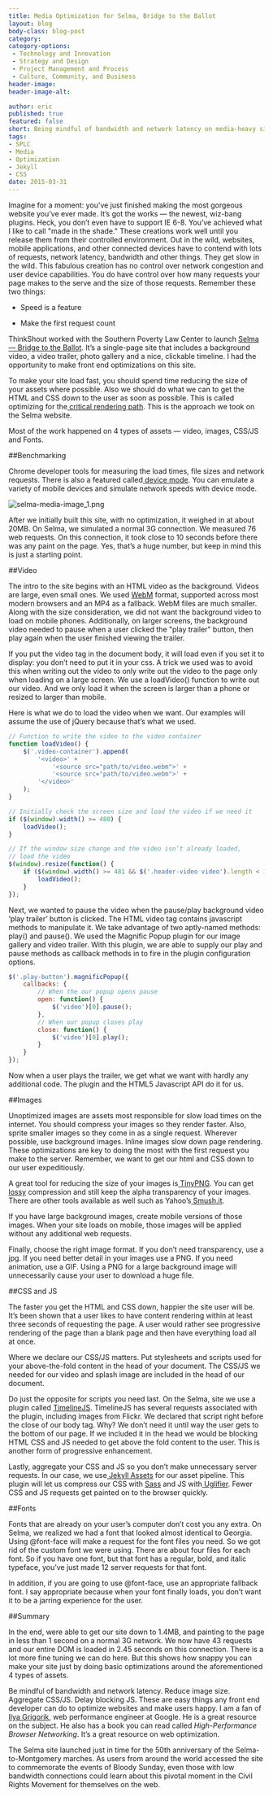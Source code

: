 ```yaml
---
title: Media Optimization for Selma, Bridge to the Ballot
layout: blog
body-class: blog-post
category:
category-options:
 - Technology and Innovation
 - Strategy and Design
 - Project Management and Process
 - Culture, Community, and Business
header-image:
header-image-alt:

author: eric
published: true
featured: false
short: Being mindful of bandwidth and network latency on media-heavy sites.
tags:
- SPLC
- Media
- Optimization
- Jekyll
- CSS
date: 2015-03-31
---
```


Imagine for a moment: you’ve just finished making the most gorgeous website you’ve ever made. It’s got the works — the newest, wiz-bang plugins. Heck, you don’t even have to support IE 6-8. You’ve achieved what I like to call "made in the shade." These creations work well until you release them from their controlled environment. Out in the wild, websites, mobile applications, and other connected devices have to contend with lots of requests, network latency, bandwidth and other things. They get slow in the wild. This fabulous creation has no control over network congestion and user device capabilities. You do have control over how many requests your page makes to the serve and the size of those requests. Remember these two things:

* Speed is a feature

* Make the first request count

ThinkShout worked with the Southern Poverty Law Center to launch [Selma — Bridge to the Ballot](http://selma.splcenter.org/). It’s a single-page site that includes a background video, a video trailer, photo gallery and a nice, clickable timeline. I had the opportunity to make front end optimizations on this site.

To make your site load fast, you should spend time reducing the size of your assets where possible. Also we should do what we can to get the HTML and CSS down to the user as soon as possible. This is called optimizing for the[ critical rendering path](https://docs.google.com/presentation/d/1IRHyU7_crIiCjl0Gvue0WY3eY_eYvFQvSfwQouW9368/present?slide=id.gc57996a9_046). This is the approach we took on the Selma website.

Most of the work happened on 4 types of assets — video, images, CSS/JS and Fonts.

##Benchmarking

Chrome developer tools for measuring the load times, file sizes and network requests. There is also a featured called[ device mode](https://developer.chrome.com/devtools/docs/device-mode). You can emulate a variety of mobile devices and simulate network speeds with device mode.

![selma-media-image_1.png](/assets/images/blog/selma-media-image_1.png)

After we initially built this site, with no optimization, it weighed in at about 20MB. On Selma, we simulated a normal 3G connection. We measured 76 web requests. On this connection, it took close to 10 seconds before there was any paint on the page. Yes, that’s a huge number, but keep in mind this is just a starting point.

##Video

The intro to the site begins with an HTML video as the background. Videos are large, even small ones. We used [WebM](http://www.webmproject.org/) format, supported across most modern browsers and an MP4 as a fallback. WebM files are much smaller. Along with the size consideration, we did not want the background video to load on mobile phones. Additionally, on larger screens, the background video needed to pause when a user clicked the "play trailer" button, then play again when the user finished viewing the trailer.

If you put the video tag in the document body, it will load even if you set it to display: you don’t need to put it in your css. A trick we used was to avoid this when writing out the video to only write out the video to the page only when loading on a large screen. We use a loadVideo() function to write out our video. And we only load it when the screen is larger than a phone or resized to larger than mobile.

Here is what we do to load the video when we want. Our examples will assume the use of jQuery because that’s what we used.

~~~javascript
// Function to write the video to the video container
function loadVideo() {
	$('.video-container').append(
		'<video>' +
			'<source src="path/to/video.webm">' +
			'<source src="path/to/video.webm">' +
		'</video>'
	);
}

// Initially check the screen size and load the video if we need it
if ($(window).width() >= 480) {
	loadVideo();
}

// If the window size change and the video isn’t already loaded,
// load the video
$(window).resize(function() {
	if ($(window).width() >= 481 && $('.header-video video').length < 1) {
 		loadVideo();
	}
});
~~~

Next, we wanted to pause the video when the pause/play background video ‘play trailer’ button is clicked. The HTML video tag contains javascript methods to manipulate it. We take advantage of two aptly-named methods: play() and pause(). We used the Magnific Popup plugin for our image gallery and video trailer. With this plugin, we are able to supply our play and pause methods as callback methods in to fire in the plugin configuration options.

~~~javascript
$('.play-button').magnificPopup({ 
	callbacks: { 
		// When the our popup opens pause         
		open: function() { 
			$('video')[0].pause();   
		},  
		// When our popup closes play                                                                                        
		close: function() {
			$('video')[0].play();
		}
	}                                                                                                              
});
~~~

Now when a user plays the trailer, we get what we want with hardly any additional code. The plugin and the HTML5 Javascript API do it for us.

##Images

Unoptimized images are assets most responsible for slow load times on the internet. You should compress your images so they render faster. Also, sprite smaller images so they come in as a single request. Wherever possible, use background images. Inline images slow down page rendering. These optimizations are key to doing the most with the first request you make to the server. Remember, we want to get our html and CSS down to our user expeditiously.

A great tool for reducing the size of your images is[ TinyPNG](https://tinypng.com/). You can get[ lossy](https://developers.google.com/web/fundamentals/performance/optimizing-content-efficiency/image-optimization#lossless-vs-lossy-image-compression) compression and still keep the alpha transparency of your images. There are other tools available as well such as Yahoo’s[ Smush.it](http://www.imgopt.com).

If you have large background images, create mobile versions of those images. When your site loads on mobile, those images will be applied without any additional web requests.

Finally, choose the right image format. If you don’t need transparency, use a jpg. If you need better detail in your images use a PNG. If you need animation, use a GIF. Using a PNG for a large background image will unnecessarily cause your user to download a huge file.

##CSS and JS

The faster you get the HTML and CSS down, happier the site user will be. It’s been shown that a user likes to have content rendering within at least three seconds of requesting the page. A user would rather see progressive rendering of the page than a blank page and then have everything load all at once.

Where we declare our CSS/JS matters. Put stylesheets and scripts used for your above-the-fold content in the head of your document. The CSS/JS we needed for our video and splash image are included in the head of our document.

Do just the opposite for scripts you need last. On the Selma, site we use a plugin called [TimelineJS](http://timeline.knightlab.com). TimelineJS has several requests associated with the plugin, including images from Flickr. We declared that script right before the close of our body tag. Why? We don’t need it until way the user gets to the bottom of our page. If we included it in the head we would be blocking HTML CSS and JS needed to get above the fold content to the user. This is another form of progressive enhancement.

Lastly, aggregate your CSS and JS so you don’t make unnecessary server requests. In our case, we use[ Jekyll Assets](https://github.com/ixti/jekyll-assets) for our asset pipeline. This plugin will let us compress our CSS with [Sass](http://sass-lang.com/) and JS with[ Uglifier](https://github.com/lautis/uglifier). Fewer CSS and JS requests get painted on to the browser quickly.

##Fonts

Fonts that are already on your user’s computer don’t cost you any extra. On Selma, we realized we had a font that looked almost identical to Georgia. Using @font-face will make a request for the font files you need. So we got rid of the custom font we were using. There are about four files for each font. So if you have one font, but that font has a regular, bold, and italic typeface, you’ve just made 12 server requests for that font.

In addition, if you are going to use @font-face, use an appropriate fallback font. I say appropriate because when your font finally loads, you don’t want it to be a jarring experience for the user.

##Summary

In the end, were able to get our site down to 1.4MB, and painting to the page in less than 1 second on a normal 3G network. We now have 43 requests and our entire DOM is loaded in 2.45 seconds on this connection. There is a lot more fine tuning we can do here. But this shows how snappy you can make your site just by doing basic optimizations around the aforementioned 4 types of assets.

Be mindful of bandwidth and network latency. Reduce image size. Aggregate CSS/JS. Delay blocking JS. These are easy things any front end developer can do to optimize websites and make users happy. I am a fan of [Ilya Grigorik](https://www.igvita.com/), web performance engineer at Google. He is a great resource on the subject. He also has a book you can read called *High-Performance Browser Networking*. It’s a great resource on web optimization.

The Selma site launched just in time for the 50th anniversary of the Selma-to-Montgomery marches. As users from around the world accessed the site to commemorate the events of Bloody Sunday, even those with low bandwidth connections could learn about this pivotal moment in the Civil Rights Movement for themselves on the web.
